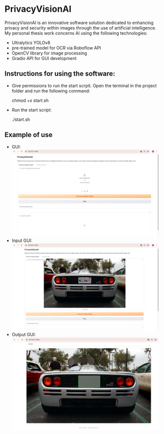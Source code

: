 # PrivacyVisionAI
PrivacyVisionAI is an innovative software solution dedicated to enhancing privacy and security within images through the use of artificial intelligence.
My personal thesis work concerns AI using the following technologies:
- Ultralytics YOLOv8 
- pre-trained model for OCR via Roboflow API
- OpenCV library for image processing
- Gradio API for GUI development

## Instructions for using the software:
- Give permissions to run the start scrpit. Open the terminal in the project folder and run the following command:

  chmod +x start.sh
- Run the start script:

  ./start.sh
  
## Example of use
- GUI:
![Alt text](GUI.png)
- Input GUI:
![Alt text](inputGUI.png)
- Output GUI:
![Alt text](outputGUI.png)
